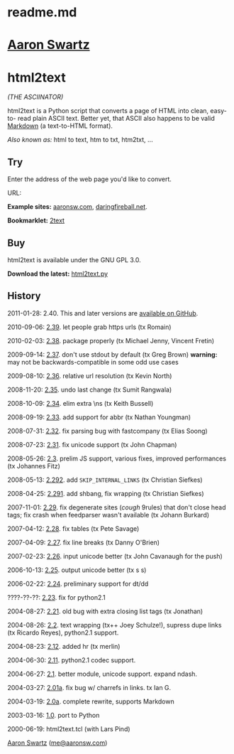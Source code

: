 readme.md
=========

# [Aaron Swartz](/)

# html2text

_(THE ASCIINATOR)_

html2text is a Python script that converts a page of HTML into clean, easy-to-
read plain ASCII text. Better yet, that ASCII also happens to be valid
[Markdown](http://daringfireball.net/projects/markdown/) (a text-to-HTML
format).

_Also known as:_ html to text, htm to txt, htm2txt, ...

## Try

Enter the address of the web page you'd like to convert.

URL:

**Example sites:** [aaronsw.com](http://html2text.theinfo.org/?url=http://www.aaronsw.com/), [daringfireball.net](http://html2text.theinfo.org/?url=http://daringfireball.net/).

**Bookmarklet:** [2text](javascript:location.href='http://www.aaronsw.com/2002/html2text/?url='+document.location.href;)

## Buy

html2text is available under the GNU GPL 3.0.

**Download the latest:** [html2text.py](html2text.py)

## History

2011-01-28: 2.40. This and later versions are [available on
GitHub](https://github.com/aaronsw/html2text).

2010-09-06: [2.39](html2text-2.39.py). let people grab https urls (tx Romain)

2010-02-03: [2.38](html2text-2.38.py). package properly (tx Michael Jenny,
Vincent Fretin)

2009-09-14: [2.37](html2text-2.37.py). don't use stdout by default (tx Greg
Brown) **warning:** may not be backwards-compatible in some odd use cases

2009-08-10: [2.36](html2text-2.36.py). relative url resolution (tx Kevin
North)

2008-11-20: [2.35](html2text-2.35.py). undo last change (tx Sumit Rangwala)

2008-10-09: [2.34](html2text-2.34.py). elim extra \ns (tx Keith Bussell)

2008-09-19: [2.33](html2text-2.33.py). add support for abbr (tx Nathan
Youngman)

2008-07-31: [2.32](html2text-2.32.py). fix parsing bug with fastcompany (tx
Elias Soong)

2008-07-23: [2.31](html2text-2.31.py). fix unicode support (tx John Chapman)

2008-05-26: [2.3](html2text-2.3.py). prelim JS support, various fixes,
improved performances (tx Johannes Fitz)

2008-05-13: [2.292](html2text-2.292.py). add `SKIP_INTERNAL_LINKS` (tx
Christian Siefkes)

2008-04-25: [2.291](html2text-2.291.py). add shbang, fix wrapping (tx
Christian Siefkes)

2007-11-01: [2.29](html2text-2.29.py). fix degenerate sites (_cough_ 9rules)
that don't close head tags; fix crash when feedparser wasn't available (tx
Johann Burkard)

2007-04-12: [2.28](html2text-2.28.py). fix tables (tx Pete Savage)

2007-04-09: [2.27](html2text-2.27.py). fix line breaks (tx Danny O'Brien)

2007-02-23: [2.26](html2text-2.26.py). input unicode better (tx John Cavanaugh
for the push)

2006-10-13: [2.25](html2text-2.25.py). output unicode better (tx s s)

2006-02-22: [2.24](html2text-2.24.py). preliminary support for dt/dd

????-??-??: [2.23](html2text-2.23.py). fix for python2.1

2004-08-27: [2.21](html2text-2.21.py). old bug with extra closing list tags
(tx Jonathan)

2004-08-26: [2.2](html2text-2.2.py). text wrapping (tx++ Joey Schulze!),
supress dupe links (tx Ricardo Reyes), python2.1 support.

2004-08-23: [2.12](html2text-2.12.py). added hr (tx merlin)

2004-06-30: [2.11](html2text-2.11.py). python2.1 codec support.

2004-06-27: [2.1](html2text-2.1.py). better module, unicode support. expand
ndash.

2004-03-27: [2.01a](html2text-2.01a.py). fix bug w/ charrefs in links. tx Ian
G.

2004-03-19: [2.0a](html2text-2.0a.py). complete rewrite, supports Markdown

2003-03-16: [1.0](html2text-1.0.py). port to Python

2000-06-19: html2text.tcl (with Lars Pind)

[Aaron Swartz](/) ([me@aaronsw.com](mailto:me@aaronsw.com))

